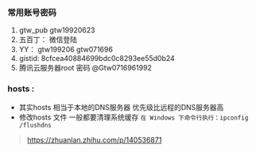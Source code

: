 ### 常用账号密码
  1. gtw_pub    gtw19920623
  2. 五百丁： 微信登陆
  3. YY： gtw199206 gtw071696
  4. gistid:  8cfcea40884699bdc0c8293ee55d0b24
  5. 腾讯云服务器root 密码 @Gtw0716961992

### hosts :
  + 其实hosts 相当于本地的DNS服务器 优先级比远程的DNS服务器高
  + 修改hosts 文件 一般都要清理系统缓存
  ```在 Windows 下命令行执行：ipconfig /flushdns```   
  > https://zhuanlan.zhihu.com/p/140536871